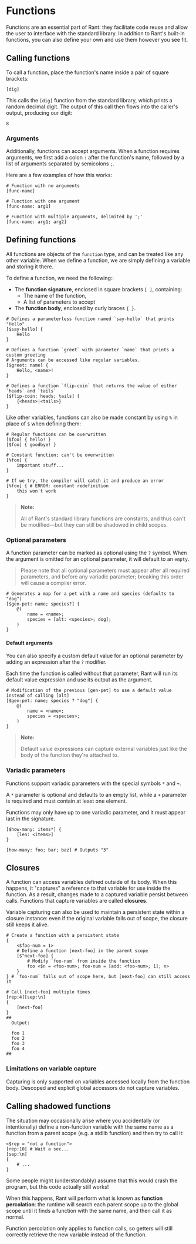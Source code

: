 # Functions

Functions are an essential part of Rant: they facilitate code reuse and allow the user to interface with the standard library.
In addition to Rant's built-in functions, you can also define your own and use them however you see fit.

## Calling functions

To call a function, place the function's name inside a pair of square brackets:

```rant
[dig]
```
This calls the `[dig]` function from the standard library, which prints a random decimal digit.
The output of this call then flows into the caller's output, producing our digit:
```
8
```

### Arguments

Additionally, functions can accept arguments.
When a function requires arguments, we first add a colon `:` after the function's name, followed by a list of arguments separated by semicolons `;`.

Here are a few examples of how this works: 

```rant
# Function with no arguments
[func-name]

# Function with one argument
[func-name: arg1]

# Function with multiple arguments, delimited by ';'
[func-name: arg1; arg2]
```


## Defining functions

All functions are objects of the `function` type, and can be treated like any other variable.
When we define a function, we are simply defining a variable and storing it there.

To define a function, we need the following::
* The **function signature**, enclosed in square brackets `[ ]`, containing:
    * The name of the function,
    * A list of parameters to accept
* The **function body**, enclosed by curly braces `{ }`.

```rant
# Defines a parameterless function named `say-hello` that prints "Hello"
[$say-hello] {
    Hello
}

# Defines a function `greet` with parameter `name` that prints a custom greeting
# Arguments can be accessed like regular variables.
[$greet: name] {
    Hello, <name>!
}

# Defines a function `flip-coin` that returns the value of either `heads` and `tails`
[$flip-coin: heads; tails] {
    {<heads>|<tails>}
}
```

Like other variables, functions can also be made constant by using `%` in place of `$` when defining them:

```rant
# Regular functions can be overwritten
[$foo] { hello! }
[$foo] { goodbye! }

# Constant function; can't be overwritten
[%foo] { 
    important stuff... 
}

# If we try, the compiler will catch it and produce an error
[%foo] { # ERROR: constant redefinition
    this won't work
}
```

> **Note:**
>
> All of Rant's standard library functions are constants, and thus can't be modified&mdash;but they can still be shadowed in child scopes.

### Optional parameters

A function parameter can be marked as optional using the `?` symbol.
When the argument is omitted for an optional parameter, it will default to an `empty`.

> Please note that all optional parameters must appear after all required parameters, and before any variadic parameter;
> breaking this order will cause a compiler error.

```rant
# Generates a map for a pet with a name and species (defaults to "dog")
[$gen-pet: name; species?] {
    @(
        name = <name>;
        species = [alt: <species>; dog];
    )
}
```

#### Default arguments

You can also specify a custom default value for an optional parameter by adding an expression after the `?` modifier.

Each time the function is called without that parameter, Rant will run its default value expression and use its output as the argument.

```rant
# Modification of the previous [gen-pet] to use a default value instead of calling [alt]
[$gen-pet: name; species ? "dog"] {
    @(
        name = <name>;
        species = <species>;
    )
}
```

> **Note:**
>
> Default value expressions can capture external variables just like the body of the function they're attached to.

### Variadic parameters

Functions support variadic parameters with the special symbols `*` and `+`.

A `*` parameter is optional and defaults to an empty list, while a `+` parameter is required and must contain at least one element.

Functions may only have up to one variadic parameter, and it must appear last in the signature.

```rant
[$how-many: items*] {
    [len: <items>]
}

[how-many: foo; bar; baz] # Outputs "3"
```

## Closures

A function can access variables defined outside of its body.
When this happens, it "captures" a reference to that variable for use inside the function.
As a result, changes made to a captured variable persist between calls. 
Functions that capture variables are called **closures**.

Variable capturing can also be used to maintain a persistent state within a closure instance:
even if the original variable falls out of scope, the closure still keeps it alive.

```rant
# Create a function with a persistent state
{
    <$foo-num = 1>
    # Define a function [next-foo] in the parent scope
    [$^next-foo] {
        # Modify `foo-num` from inside the function
        foo <$n = <foo-num>; foo-num = [add: <foo-num>; 1]; n>
    }
} # `foo-num` falls out of scope here, but [next-foo] can still access it

# Call [next-foo] multiple times
[rep:4][sep:\n]
{
    [next-foo]
}
##
  Output:

  foo 1
  foo 2
  foo 3
  foo 4
##
```

### Limitations on variable capture

Capturing is only supported on variables accessed locally from the function body.
Descoped and explicit global accessors do not capture variables.

## Calling shadowed functions

The situation may occasionally arise where you accidentally (or intentionally)
define a non-function variable with the same name as a function from a parent scope (e.g. a stdlib function) 
and then try to call it: 

```rant
<$rep = "not a function">
[rep:10] # Wait a sec...
[sep:\n]
{
    # ...
}
```

Some people might (understandably) assume that this would crash the program, but this code actually still works!

When this happens, Rant will perform what is known as **function percolation**:
the runtime will search each parent scope up to the global scope until it finds a function with the same name, and then call it as normal.

Function percolation only applies to function calls, so getters will still correctly retrieve the new variable instead of the function.